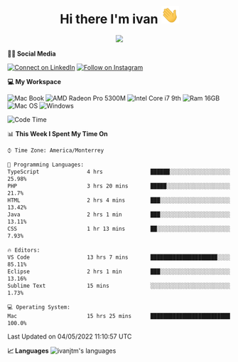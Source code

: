 <h1 align="center">Hi there I'm ivan <img src="https://raw.githubusercontent.com/ABSphreak/ABSphreak/master/gifs/Hi.gif" width="40px" /></h1>
<div align="center">
<img src="http://github-readme-streak-stats.herokuapp.com?user=ivanjtm&hide_border=true&background=00000000&border=FFFFFF00&sideNums=A8A8A8&sideLabels=A8A8A8&currStreakNum=FFC93C&dates=A8A8A8)](https://git.io/streak-stats"/>
</div>

**👦🏻 Social Media**

[![Connect on LinkedIn](https://img.shields.io/badge/LinkedIn-%230077B5.svg?&style=flat-square&logo=linkedin&logoColor=white)](https://www.linkedin.com/in/ivanjtm)
[![Follow on Instagram](https://img.shields.io/badge/Instagram-E4405F?style=flat-square&logo=instagram&logoColor=white)](https://www.instagram.com/ivanjtm)

**💻 My Workspace**

![Mac Book](https://img.shields.io/badge/Apple-MacBook_Pro_2019-999999?style=flat-square&logo=apple&logoColor=white)
![AMD Radeon Pro 5300M](https://img.shields.io/badge/AMD-Radeon_Pro_5300M-ED1C24?style=flat-square&logo=amd&logoColor=white)
![Intel Core i7 9th](https://img.shields.io/badge/Intel-Core_i7_9th-0071C5?style=flat-square&logo=intel&logoColor=white)
![Ram 16GB](https://img.shields.io/badge/RAM-16GB-230071C5?style=flat-square&logoColor=white)
![Mac OS](https://img.shields.io/badge/Mac%20OS-000000?style=flat-square&logo=apple&logoColor=white)
![Windows](https://img.shields.io/badge/Windows-0078D6?style=flat-square&logo=windows&logoColor=white)


<!--START_SECTION:waka-->
![Code Time](http://img.shields.io/badge/Code%20Time-672%20hrs%2035%20mins-blue)

📊 **This Week I Spent My Time On** 

```text
⌚︎ Time Zone: America/Monterrey

💬 Programming Languages: 
TypeScript               4 hrs               ██████░░░░░░░░░░░░░░░░░░░   25.98% 
PHP                      3 hrs 20 mins       █████░░░░░░░░░░░░░░░░░░░░   21.7% 
HTML                     2 hrs 4 mins        ███░░░░░░░░░░░░░░░░░░░░░░   13.42% 
Java                     2 hrs 1 min         ███░░░░░░░░░░░░░░░░░░░░░░   13.11% 
CSS                      1 hr 13 mins        ██░░░░░░░░░░░░░░░░░░░░░░░   7.93%

🔥 Editors: 
VS Code                  13 hrs 7 mins       █████████████████████░░░░   85.11% 
Eclipse                  2 hrs 1 min         ███░░░░░░░░░░░░░░░░░░░░░░   13.16% 
Sublime Text             15 mins             ░░░░░░░░░░░░░░░░░░░░░░░░░   1.73%

💻 Operating System: 
Mac                      15 hrs 25 mins      █████████████████████████   100.0%

```


 Last Updated on 04/05/2022 11:10:57 UTC
<!--END_SECTION:waka-->
**📈 Languages**
 ![ivanjtm's languages](https://wakatime.com/share/@ivanjtm/a32f83c6-d0c9-49a4-a5ae-d0440b950377.svg)
